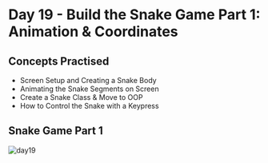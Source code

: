 # Day 19 - Build the Snake Game Part 1: Animation & Coordinates
## Concepts Practised
- Screen Setup and Creating a Snake Body
- Animating the Snake Segments on Screen
- Create a Snake Class & Move to OOP
- How to Control the Snake with a Keypress
## Snake Game Part 1
![day19](https://user-images.githubusercontent.com/98851253/154784028-531ee1a9-af23-4642-9a5d-36d9e2627c8e.gif)